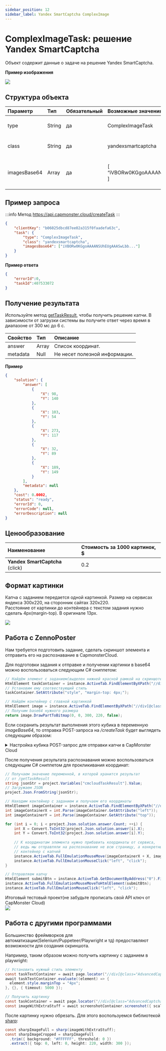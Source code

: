 ```yaml
---
sidebar_position: 12
sidebar_label: Yandex SmartCaptcha ComplexImage
---
```


# ComplexImageTask: решение Yandex SmartCaptcha

Объект содержит данные о задаче на решение Yandex SmartCaptcha.

**Пример изображения**

![](example-image.png)

## **Структура объекта**

|**Параметр**|**Тип**|**Обязательный**|**Возможные значения**|**Описание**|
| :- | :- | :- | :- |:- |
|type|String|да|ComplexImageTask|Определяет тип объекта задачи.|
|class|String|да|yandexsmartcaptcha|Определяет класс объекта задачи.|
|imagesBase64|Array|да|[ “iVBORw0KGgoAAAANSUhEUgAAASwLbb” ]|Список с одним изображением в формате base64.|

## **Пример запроса**

:::info Метод
<https://api.capmonster.cloud/createTask>
:::

```json
{
    "clientKey": "b06025dbcd87ee02a315f0faadefa63c",
    "task": {
        "type": "ComplexImageTask",
        "class": "yandexsmartcaptcha",
        "imagesBase64": ["iVBORw0KGgoAAAANSUhEUgAAASwLbb..."]
    }
}
```

**Пример ответа**
```json
{
    "errorId":0,
    "taskId":407533072
}
```

## **Получение результата**

Используйте метод [getTaskResult](https://capmonster.atlassian.net/wiki/spaces/APIS/pages/557078/getTaskResult), чтобы получить решение капчи. В зависимости от загрузки системы вы получите ответ через время в диапазоне от 300 мс до 6 с.

|**Свойство**|**Тип**|**Описание**|
| :- | :- | :- | 
|answer|Array|Список координат.|
|metadata|Null|Не несет полезной информации.|

**Пример**

```json
{
	"solution": {
		"answer": [
			{
				"X": 98,
				"Y": 140
			},
			{
				"X": 103,
				"Y": 54
			},
			{
				"X": 273,
				"Y": 117
			},
			{
				"X": 32,
				"Y": 89
			},
			{
				"X": 189,
				"Y": 149
			}
		],
		"metadata": null
	},
	"cost": 0.0002,
	"status": "ready",
	"errorId": 0,
	"errorCode": null,
	"errorDescription": null
}
```

## **Ценообразование**

|**Наименование**|**Стоимость за 1000 картинок, $**|
| :- | :- | 
|**Yandex SmartCaptcha** (click)|0.2|

## **Формат картинки**
Капча с заданием передается одной картинкой. Размер на сервисах яндекса 300x220, на сторонник сайтах 320x220. <br/>
Расстояние от картинки до контейнера с текстом задания нужно сделать 4px(margin-top). В оригинале 13px.

![](image-format.png)

## **Работа с ZennoPoster**

Нам требуется подготовить задание, сделать скриншот элемента и отправить его на распознавание в CapmonsterCloud. <br/>

Для подготовки задания к отправке и получении картинки в base64 можно воспользоваться следующим C# сниппетом: <br/>

```C#
// Найдём элемент с заданием(выделен нижней красной рамкой на скриншоте выше)
HtmlElement taskContainer = instance.ActiveTab.FindElementByXPath("//div[@class=\"AdvancedCaptcha-SilhouetteTask\"]", 0);
// Установим ему соотвествующий стиль
taskContainer.SetAttribute("style", "margin-top: 4px;");

// Найдём контейнер с главной картинкой
HtmlElement image = instance.ActiveTab.FindElementByXPath("//div[@class=\"AdvancedCaptcha AdvancedCaptcha_silhouette\"]", 0);
// Получим base64 нужного размера
return image.DrawPartToBitmap(0, 0, 300, 220, false);
```

Если сохранить результат выполнения этого кубика в переменную *imageBase64*, то отправка POST-запроса на */createTask* будет выглядеть следующим образом:

<details>
    <summary>Настройка кубика POST-запрос для отправки капчи в CapMonster Cloud</summary>

![](cube-settings.png)
</details>

После получения результата распознавания можно воспользоваться следующим C# сниппетом для прокликивания координат: 

```C#
// Получаем значение переменной, в которой хранится результат
// от /getTaskResult
string jsonStr = project.Variables["cmcloudTaskResult"].Value;
// Загружаем JSON
project.Json.FromString(jsonStr);

// Находим контейнер с заданием и получаем его координаты
HtmlElement imageContainer = instance.ActiveTab.FindElementByXPath("//div[@class=\"AdvancedCaptcha AdvancedCaptcha_silhouette\"]", 0);
int imageContainerX = int.Parse(imageContainer.GetAttribute("left"));
int imageContainerY = int.Parse(imageContainer.GetAttribute("top"));

for (int i = 0; i < project.Json.solution.answer.Count; ++i) {
	int X = Convert.ToInt32(project.Json.solution.answer[i].X);
	int Y = Convert.ToInt32(project.Json.solution.answer[i].Y);
	
	// К координатам элемента нужно прибавить координаты от сервиса,
	// ведь мы отправляли на распознавание не всю страницу, а конкретный 
	// контейнер с капчей
	instance.ActiveTab.FullEmulationMouseMove(imageContainerX + X, imageContainerY + Y);
	instance.ActiveTab.FullEmulationMouseClick("left", "click");
}

// Отправляем капчу
HtmlElement submitBtn = instance.ActiveTab.GetDocumentByAddress("0").FindElementByTag("form", 0).FindChildByAttribute("span", "class", "CaptchaButton-SubmitContent", "regexp", 0);
instance.ActiveTab.FullEmulationMouseMoveToHtmlElement(submitBtn);
instance.ActiveTab.FullEmulationMouseClick("left", "click");
```

Итоговый тестовый проект(не забудьте прописать свой API ключ от CapMonster Cloud)<br/>
![](ya-image-task-example.png)

## **Работа с другими программами**

Большинство фреймворков для автоматизации(Selenium/Puppeteer/Playwright и тд) предоставляют возможности для создания скриншота. <br/>

Например, таким образом можно получить картинку с заданием в playwright:

```C#
// Установить нужный стиль элементу
const taskTextContainer = await page.locator('//div[@class="AdvancedCaptcha-SilhouetteTask"]');
await taskTextContainer.evaluate((element) => {
  element.style.marginTop = "4px";
}, {}, { timeout: 5000 });

// Получить картинку 
const taskContainer = await page.locator('//div[@class="AdvancedCaptcha AdvancedCaptcha_silhouette"]');
const imageWithExtraStuff = await screenshotContainer.screenshot({ scale: "css", timeout: 5000});
```

После картинку нужно обрезать. Для этого воспользуемся библиотекой [sharp](https://www.npmjs.com/package/sharp):

```C#
const sharpImageFull = sharp(imageWithExtraStuff);
const sharpImageCropped = sharpImageFull
  .trim({ background: "#FFFFFF", threshold: 0 })
  .extract({ top: 0, left: 0, height: 220, width: 300 });
  ```